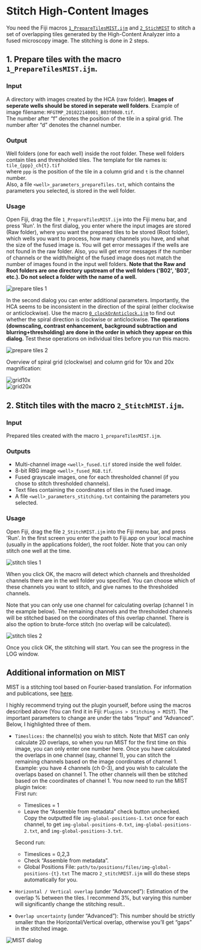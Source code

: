 # Stitch High-Content Images

You need the Fiji macros [```1_PrepareTilesMIST.ijm```](https://github.com/lukasvandenheuvel/CellContactNetwork/blob/main/Stitching/1_PrepareTilesMIST.ijm) and [```2_StichMIST```](https://github.com/lukasvandenheuvel/CellContactNetwork/blob/main/Stitching/2_StitchMIST.ijm) to stitch a set of overlapping tiles generated by the High-Content Analyzer into a fused microscopy image. The stitching is done in 2 steps.

## 1. Prepare tiles with the macro ```1_PrepareTilesMIST.ijm```.

### Input  
A directory with images created by the HCA (raw folder). **Images of seperate wells should be stored in seperate well folders**. Example of image filename: ```MFGTMP_201022140001_B03f00d0.tif```.  
The number after “f” denotes the position of the tile in a spiral grid. The number after “d” denotes the channel number.  

### Output  
Well folders (one for each well) inside the root folder. These well folders contain tiles and thresholded tiles. The template for tile names is:
```tile_{ppp}_ch{t}.tif```  
where ```ppp``` is the position of the tile in a column grid and ```t``` is the channel number.  
Also, a file ```<well>_parameters_prepareTiles.txt```, which contains the parameters you selected, is stored in the well folder.

### Usage
Open Fiji, drag the file ```1_PrepareTilesMIST.ijm``` into the Fiji menu bar, and press 'Run'. In the first dialog, you enter where the input images are stored (Raw folder), where you want the prepared tiles to be stored (Root folder), which wells you want to process, how many channels you have, and what the size of the fused image is. You will get error messages if the wells are not found in the raw folder. Also, you will get error messages if the number of channels or the width/height of the fused image does not match the number of images found in the input well folders. **Note that the Raw and Root folders are one directory upstream of the well folders ('B02', 'B03', etc.). Do not select a folder with the name of a well.**  

![prepare tiles 1](./assets/img/MISTprepareTiles1.png)

In the second dialog you can enter additional parameters. Importantly, the HCA seems to be inconsistent in the direction of the spiral (either clockwise or anticlockwise). Use the macro [```0_clockOrAnticlock.ijm```](https://github.com/lukasvandenheuvel/CellContactNetwork/blob/main/Stitching/0_ClockOrAnticlock.ijm) to find out whether the spiral direction is clockwise or anticlockwise. **The operations (downscaling, contrast enhancement, background subtraction and blurring+thresholding) are done in the order in which they appear on this dialog.** Test these operations on individual tiles before you run this macro.  

![prepare tiles 2](./assets/img/MISTprepareTiles2.png)  

Overview of spiral grid (clockwise) and column grid for 10x and 20x magnification:

![grid10x](./assets/img/MISTgrid10x.png)  
![grid20x](./assets/img/MISTgrid20x.png)  

## 2. Stitch tiles with the macro ```2_StitchMIST.ijm```.

### Input   
Prepared tiles created with the macro ```1_prepareTilesMIST.ijm```.  

### Outputs  
-	Multi-channel image ```<well>_fused.tif``` stored inside the well folder.
-	8-bit RBG image ```<well>_fused_RGB.tif```.
-	Fused grayscale images, one for each thresholded channel (if you chose to stitch thresholded channels).
-	Text files containing the coordinates of tiles in the fused image.
-	A file ```<well>_parameters_stitching.txt``` containing the parameters you selected.

### Usage
Open Fiji, drag the file ```2_StitchMIST.ijm``` into the Fiji menu bar, and press 'Run'. In the first screen you enter the path to Fiji.app on your local machine (usually in the applications folder), the root folder. Note that you can only stitch one well at the time.

![stitch tiles 1](./assets/img/MISTstitch1.png)  

When you click OK, the macro will detect which channels and thresholded channels there are in the well folder you specified. You can choose which of these channels you want to stitch, and give names to the thresholded channels.  

Note that you can only use one channel for calculating overlap (channel 1 in the example below). The remaining channels and the thresholded channels will be stitched based on the coordinates of this overlap channel. There is also the option to brute-force stitch (no overlap will be calculated).

![stitch tiles 2](./assets/img/MISTstitch2.png)  

Once you click OK, the stitching will start. You can see the progress in the LOG window.

## Additional information on MIST  

MIST is a stitching tool based on Fourier-based translation. For information and publications, see [here](https://pages.nist.gov/MIST/).  

I highly recommend trying out the plugin yourself, before using the macros described above (You can find it in Fiji: ```Plugins > Stitching > MIST```).
The important parameters to change are under the tabs “Input” and “Advanced”. Below, I highlighted three of them.  

- ```Timeslices:``` the channel(s) you wish to stitch. Note that MIST can only calculate 2D overlaps, so when you run MIST for the first time on this image, you can only enter one number here. Once you have calculated the overlaps in one channel (say, channel 1), you can stitch the remaining channels based on the image coordinates  of channel 1.  
Example: you have 4 channels (ch 0-3), and you wish to calculate the overlaps based on channel 1. The other channels will then be stitched based on the coordinates of channel 1. You now need to run the MIST plugin twice:  
First run: 
  -	Timeslices = 1
  -	Leave the “Assemble from metadata” check button unchecked.  
Copy the outputted file ```img-global-positions-1.txt``` once for each channel, to get 
```img-global-positions-0.txt```, ```img-global-positions-2.txt```, and ```img-global-positions-3.txt```.  

  Second run:  
  -	Timeslices = 0,2,3
  -	Check “Assemble from metadata”.
  -	Global Positions File: ```path/to/positions/files/img-global-positions-{t}.txt```
The macro ```2_stitchMIST.ijm``` will do these steps automatically for you.  

- ```Horizontal / Vertical overlap``` (under “Advanced”): Estimation of the overlap % between the tiles. I recommend 3%, but varying this number will significantly change the stitching result..  

- ```Overlap uncertainty``` (under “Advanced”): This number should be strictly smaller than the Horizontal/Vertical overlap, otherwise you’ll get “gaps” in the stitched image.

![MIST dialog](./assets/img/MISTdialog.png)  



